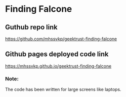 # Finding Falcone

## Guthub repo link
https://github.com/mhssvkp/geektrust-finding-falcone

## Github pages deployed code link
https://mhssvkp.github.io/geektrust-finding-falcone

### Note:
The code has been written for large screens like laptops.